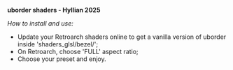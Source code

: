 **uborder shaders - Hyllian 2025**

*How to install and use:*

  - Update your Retroarch shaders online to get a vanilla version of uborder inside 'shaders_glsl/bezel/';
  - On Retroarch, choose 'FULL' aspect ratio;
  - Choose your preset and enjoy.

